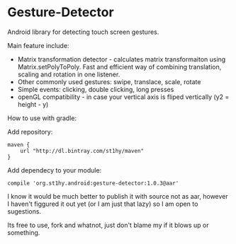 # Gesture-Detector
Android library for detecting touch screen gestures.

Main feature include:

* Matrix transformation detector - calculates matrix transformaiton using Matrix.setPolyToPoly. Fast and efficient way of combining translation, scaling and rotation in one listener. 
* Other commonly used gestures: swipe, translace, scale, rotate
* Simple events: clicking, double clicking, long presses
* openGL compatibility - in case your vertical axis is fliped vertically (y2 = height - y)

How to use with gradle:

Add repository:

    maven {
        url "http://dl.bintray.com/st1hy/maven"
    }
    
Add dependecy to your module:

    compile 'org.st1hy.android:gesture-detector:1.0.3@aar'
    
I know it would be much better to publish it with source not as aar, however I haven't figgured it out yet (or I am just that lazy) so I am open to sugestions.

Its free to use, fork and whatnot, just don't blame my if it blows up or something.
